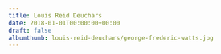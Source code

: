 ```yaml
---
title: Louis Reid Deuchars
date: 2018-01-01T00:00:00+00:00
draft: false
albumthumb: louis-reid-deuchars/george-frederic-watts.jpg
---
```

